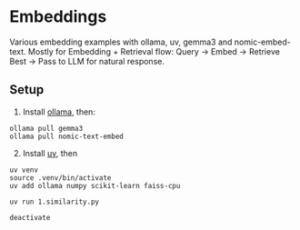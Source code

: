 # Embeddings
Various embedding examples with ollama, uv, gemma3 and nomic-embed-text.
Mostly for Embedding + Retrieval flow: Query → Embed → Retrieve Best → Pass to LLM for natural response.

## Setup

1. Install [ollama](https://ollama.com/download), then:
```
ollama pull gemma3
ollama pull nomic-text-embed
```

2. Install [uv](https://docs.astral.sh/uv/#installation), then
```
uv venv
source .venv/bin/activate
uv add ollama numpy scikit-learn faiss-cpu

uv run 1.similarity.py

deactivate
```